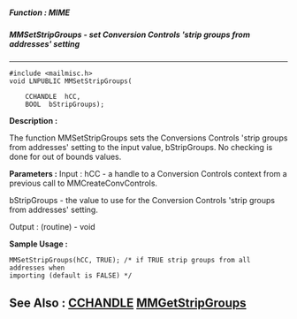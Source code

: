 ##### Function : MIME
##### MMSetStripGroups - set Conversion Controls 'strip groups from addresses' setting
---
```
#include <mailmisc.h>
void LNPUBLIC MMSetStripGroups(

	CCHANDLE  hCC,
	BOOL  bStripGroups);
```
**Description :**

The function  MMSetStripGroups sets the Conversions Controls 'strip groups from 
addresses' setting to the input value, bStripGroups.  No checking is done for 
out of bounds values.

**Parameters :**
Input :
hCC  -  a handle to a Conversion Controls context from a previous call to MMCreateConvControls.

bStripGroups  -  the value to use for the Conversion Controls 'strip groups from addresses' setting.

Output :
(routine)  -  void



**Sample Usage :**
```
MMSetStripGroups(hCC, TRUE); /* if TRUE strip groups from all addresses when 
importing (default is FALSE) */
```
**See Also :**
[CCHANDLE](/domino-c-api-docs/reference/Data/CCHANDLE)
[MMGetStripGroups](/domino-c-api-docs/reference/Func/MMGetStripGroups)
---
